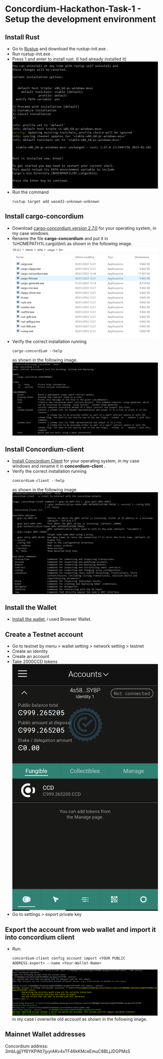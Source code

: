 # Concordium-Hackathon-Task-1 - Setup the development environment

## Install Rust

- Go to [Rustup](https://rustup.rs/) and download the rustup-init.exe . 
- Run rustup-init.exe .
- Press 1 and enter to install rust. (I had already installed it)
  ![rust-install](https://github.com/AndreaRettaroli/Concordium-Hackathon-Task-1/blob/master/img/install-rust.PNG)
- Run the command 
  ````
  rustup target add wasm32-unknown-unknown 
  ````
## Install cargo-concordium
- Download [cargo-concordium version 2.7.0](https://developer.concordium.software/en/mainnet/net/installation/downloads-testnet.html#cargo-concordium-testnet) for your operating system, in my case windows.
- Rename the file **cargo-concordium** and put it in %HOMEPATH%\.cargo\bin\ as shown in the following image.
   ![cargo-concordium](https://github.com/AndreaRettaroli/Concordium-Hackathon-Task-1/blob/master/img/cargo-concordium.PNG)
- Verify the correct installation running 
  ````
  cargo-concordium --help
  ````
  as shown in the following image.
  ![cargo-concordium-help](https://github.com/AndreaRettaroli/Concordium-Hackathon-Task-1/blob/master/img/cargo-concordium-help.PNG)
## Install Concordium-client
- [Install Concordium Client](https://developer.concordium.software/en/mainnet/net/installation/downloads-testnet.html#concordium-node-and-client-download-testnet) for your operating system, in my case windows and rename it in **concordium-client** .
- Verify the correct installation running 
  ````
  concordium-client --help
  ````
  as shown in the following image.
  ![concordium-client](https://github.com/AndreaRettaroli/Concordium-Hackathon-Task-1/blob/master/img/concordium-client.PNG)

## Install the Wallet
 - [Install the wallet](https://concordium.com/wallets/), i used Browser Wallet.

## Create a Testnet account
 - Go to testnet by menu > wallet setting > network setting > testnet
 - Create an identity
 - Create an account
 - Take 2000CCD tokens
  ![wallet](https://github.com/AndreaRettaroli/Concordium-Hackathon-Task-1/blob/master/img/wallet.PNG)
 - Go to settings > export private key

## Export the account from web wallet and import it into concordium client
- Run:
  ````
  concordium-client config account import <YOUR PUBLIC ADDRESS.export> --name <Your-Wallet-Name>
  ````
  ![wallet](https://github.com/AndreaRettaroli/Concordium-Hackathon-Task-1/blob/master/img/import-account.PNG)
  in my case i overwrite old account as shown in the following image.

## Mainnet Wallet addresses

Concordium address: 3mbLgjjYf6YKPiNt7jyyrAKv4xTF46kKMceEmuC8BLjJDGPMsS
